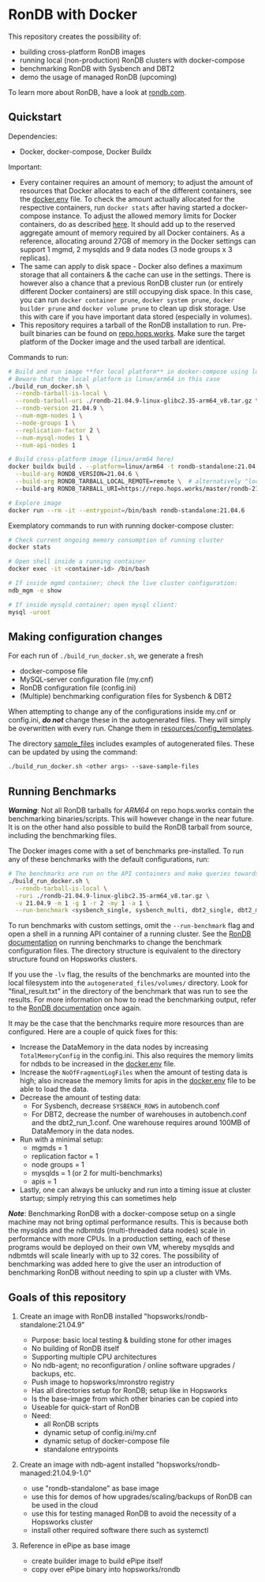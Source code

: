 # RonDB with Docker

This repository creates the possibility of:
- building cross-platform RonDB images
- running local (non-production) RonDB clusters with docker-compose
- benchmarking RonDB with Sysbench and DBT2
- demo the usage of managed RonDB (upcoming)

To learn more about RonDB, have a look at [rondb.com](https://rondb.com).

## Quickstart

Dependencies:
- Docker, docker-compose, Docker Buildx

Important:
- Every container requires an amount of memory; to adjust the amount of resources that Docker allocates to each of the different containers, see the [docker.env](docker.env) file. To check the amount actually allocated for the respective containers, run `docker stats` after having started a docker-compose instance. To adjust the allowed memory limits for Docker containers, do as described [here](https://stackoverflow.com/a/44533437/9068781). It should add up to the reserved aggregate amount of memory required by all Docker containers. As a reference, allocating around 27GB of memory in the Docker settings can support 1 mgmd, 2 mysqlds and 9 data nodes (3 node groups x 3 replicas).
- The same can apply to disk space - Docker also defines a maximum storage that all containers & the cache can use in the settings. There is however also a chance that a previous RonDB cluster run (or entirely different Docker containers) are still occupying disk space. In this case, you can run `docker container prune`, `docker system prune`, `docker builder prune` and `docker volume prune` to clean up disk storage. Use this with care if you have important data stored (especially in volumes).
- This repository requires a tarball of the RonDB installation to run. Pre-built binaries can be found on [repo.hops.works](https://repo.hops.works/master). Make sure the target platform of the Docker image and the used tarball are identical.

Commands to run:
```bash
# Build and run image **for local platform** in docker-compose using local RonDB tarball (download it first!)
# Beware that the local platform is linux/arm64 in this case
./build_run_docker.sh \
  --rondb-tarball-is-local \
  --rondb-tarball-uri ./rondb-21.04.9-linux-glibc2.35-arm64_v8.tar.gz \
  --rondb-version 21.04.9 \
  --num-mgm-nodes 1 \
  --node-groups 1 \
  --replication-factor 2 \
  --num-mysql-nodes 1 \
  --num-api-nodes 1

# Build cross-platform image (linux/arm64 here)
docker buildx build . --platform=linux/arm64 -t rondb-standalone:21.04.6 \
  --build-arg RONDB_VERSION=21.04.6 \
  --build-arg RONDB_TARBALL_LOCAL_REMOTE=remote \  # alternatively "local"
  --build-arg RONDB_TARBALL_URI=https://repo.hops.works/master/rondb-21.04.6-linux-glibc2.31-arm64_v8.tar.gz # alternatively a local file path

# Explore image
docker run --rm -it --entrypoint=/bin/bash rondb-standalone:21.04.6
```

Exemplatory commands to run with running docker-compose cluster:
```bash
# Check current ongoing memory consumption of running cluster
docker stats

# Open shell inside a running container
docker exec -it <container-id> /bin/bash

# If inside mgmd container; check the live cluster configuration:
ndb_mgm -e show

# If inside mysqld container; open mysql client:
mysql -uroot
```

## Making configuration changes

For each run of `./build_run_docker.sh`, we generate a fresh
- docker-compose file
- MySQL-server configuration file (my.cnf)
- RonDB configuration file (config.ini)
- (Multiple) benchmarking configuration files for Sysbench & DBT2

When attempting to change any of the configurations inside my.cnf or config.ini, ***do not*** change these in the autogenerated files. They will simply be overwritten with every run. Change them in [resources/config_templates](resources/config_templates).

The directory [sample_files](sample_files) includes examples of autogenerated files. These can be updated by using the command:

```bash
./build_run_docker.sh <other args> --save-sample-files
```

## Running Benchmarks

***Warning***: Not all RonDB tarballs for *ARM64* on repo.hops.works contain the benchmarking binaries/scripts. This will however change in the near future. It is on the other hand also possible to build the RonDB tarball from source, including the benchmarking files.

The Docker images come with a set of benchmarks pre-installed. To run any of these benchmarks with the default configurations, run:

```bash
# The benchmarks are run on the API containers and make queries towards the mysqld containers; this means that both types are needed.
./build_run_docker.sh \
  --rondb-tarball-is-local \
  -ruri ./rondb-21.04.9-linux-glibc2.35-arm64_v8.tar.gz \
  -v 21.04.9 -m 1 -g 1 -r 2 -my 1 -a 1 \
  --run-benchmark <sysbench_single, sysbench_multi, dbt2_single, dbt2_multi>
```

To run benchmarks with custom settings, omit the `--run-benchmark` flag and open a shell in a running API container of a running cluster. See the [RonDB documentation](http://docs.rondb.com) on running benchmarks to change the benchmark configuration files. The directory structure is equivalent to the directory structure found on Hopsworks clusters.

If you use the `-lv` flag, the results of the benchmarks are mounted into the local filesystem into the `autogenerated_files/volumes/` directory. Look for "final_result.txt" in the directory of the benchmark that was run to see the results. For more information on how to read the benchmarking output, refer to the [RonDB documentation](http://docs.rondb.com) once again.

It may be the case that the benchmarks require more resources than are configured. Here are a couple of quick fixes for this:
- Increase the DataMemory in the data nodes by increasing `TotalMemoryConfig` in the config.ini. This also requires the memory limits for ndbds to be increased in the [docker.env](docker.env) file.
- Increase the `NoOfFragmentLogFiles` when the amount of testing data is high; also increase the memory limits for apis in the [docker.env](docker.env) file to be able to load the data.
- Decrease the amount of testing data:
  - For Sysbench, decrease `SYSBENCH_ROWS` in autobench.conf
  - For DBT2, decrease the number of warehouses in autobench.conf and the dbt2_run_1.conf. One warehouse requires around 100MB of DataMemory in the data nodes.
- Run with a minimal setup:
  - mgmds = 1
  - replication factor = 1
  - node groups = 1
  - mysqlds = 1 (or 2 for multi-benchmarks)
  - apis = 1
- Lastly, one can always be unlucky and run into a timing issue at cluster startup; simply retrying this can sometimes help

***Note***: Benchmarking RonDB with a docker-compose setup on a single machine may not bring optimal performance results. This is because both the mysqlds and the ndbmtds (multi-threaded data nodes) scale in performance with more CPUs. In a production setting, each of these programs would be deployed on their own VM, whereby mysqlds and ndbmtds will scale linearly with up to 32 cores. The possibility of benchmarking was added here to give the user an introduction of benchmarking RonDB without needing to spin up a cluster with VMs.

## Goals of this repository

1. Create an image with RonDB installed "hopsworks/rondb-standalone:21.04.9"
   - Purpose: basic local testing & building stone for other images
   - No building of RonDB itself
   - Supporting multiple CPU architectures
   - No ndb-agent; no reconfiguration / online software upgrades / backups, etc.
   - Push image to hopsworks/mronstro registry
   - Has all directories setup for RonDB; setup like in Hopsworks
   - Is the base-image from which other binaries can be copied into
   - Useable for quick-start of RonDB
   - Need:
     - all RonDB scripts
     - dynamic setup of config.ini/my.cnf
     - dynamic setup of docker-compose file
     - standalone entrypoints

2. Create an image with ndb-agent installed "hopsworks/rondb-managed:21.04.9-1.0"
   - use "rondb-standalone" as base image
   - use this for demos of how upgrades/scaling/backups of RonDB can be used in the cloud
   - use this for testing managed RonDB to avoid the necessity of a Hopsworks cluster
   - install other required software there such as systemctl

3. Reference in ePipe as base image
    - create builder image to build ePipe itself
    - copy over ePipe binary into hopsworks/rondb
